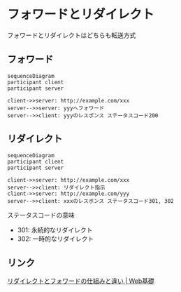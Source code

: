 # フォワードとリダイレクト

フォワードとリダイレクトはどちらも転送方式

## フォワード

```mermaid
sequenceDiagram
participant client
participant server

client->>server: http://example.com/xxx
server-->>server: yyyへフォワード
server-->>client: yyyのレスポンス ステータスコード200
```

## リダイレクト

```mermaid
sequenceDiagram
participant client
participant server

client->>server: http://example.com/xxx
server-->>client: リダイレクト指示
client->>server: http://example.com/yyy
server-->>client: xxxのレスポンス ステータスコード301, 302
```

ステータスコードの意味

* 301: 永続的なリダイレクト
* 302: 一時的なリダイレクト

## リンク

[リダイレクトとフォワードの仕組みと違い | Web基礎](https://k-sasaking.net/programing/redirect-forwad/)
